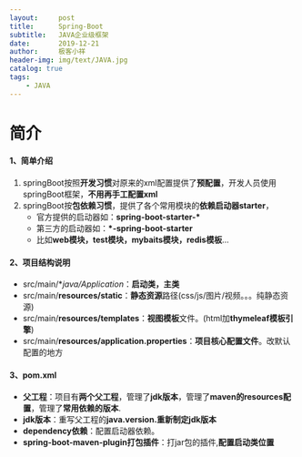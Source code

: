 ```yaml
---
layout:     post
title:      Spring-Boot
subtitle:   JAVA企业级框架
date:       2019-12-21
author:     极客小祥
header-img: img/text/JAVA.jpg
catalog: true
tags: 
    - JAVA
---
```


# 简介

#### 1、简单介绍
1. springBoot按照**开发习惯**对原来的xml配置提供了**预配置**，开发人员使用springBoot框架，**不用再手工配置xml**
2. springBoot按**包依赖习惯**，提供了各个常用模块的**依赖启动器starter**，
    * 官方提供的启动器如：**spring-boot-starter-\***
    * 第三方的启动器如：**\*-spring-boot-starter**
    * 比如**web模块，test模块，mybaits模块，redis模板**...

#### 2、项目结构说明
* src/main/**java/*Application**：**启动类，主类**
* src/main/**resources/static**：**静态资源**路径\(css/js/图片/视频。。。纯静态资源\)
* src/main/**resources/templates**：**视图模板**文件。\(html加**thymeleaf模板引擎**\)
* src/main/**resources/application.properties**：**项目核心配置文件**。改默认配置的地方

#### 3、pom.xml
* **父工程**：项目有**两个父工程**，管理了**jdk版本**，管理了**maven的resources配置**，管理了**常用依赖的版本**.
* **jdk版本**：重写父工程的**java.version.重新制定jdk版本**
* **dependency依赖**：配置启动器依赖。
* **spring-boot-maven-plugin打包插件**：打jar包的插件,**配置启动类位置**